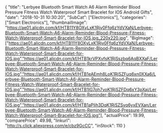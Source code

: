 {
	"title": "Lerbyee Bluetooth Smart Watch A6 Alarm Reminder Blood Pressure Fitness Watch Waterproof Smart Bracelet for IOS Android Gifts",
	"date": "2018-10-31 10:30:20",
	"SubCat": ["Electronics"],
	"categories": ["Smart Electronics"],
	"thumbnailImage": "https://ae01.alicdn.com/kf/HTB11Y8OXyLxK1Rjy0Ffq6zYdVXaN/Lerbyee-Bluetooth-Smart-Watch-A6-Alarm-Reminder-Blood-Pressure-Fitness-Watch-Waterproof-Smart-Bracelet-for-IOS.jpg_220x220.jpg",
	"BigImage": ["https://ae01.alicdn.com/kf/HTB11Y8OXyLxK1Rjy0Ffq6zYdVXaN/Lerbyee-Bluetooth-Smart-Watch-A6-Alarm-Reminder-Blood-Pressure-Fitness-Watch-Waterproof-Smart-Bracelet-for-IOS.jpg","https://ae01.alicdn.com/kf/HTB1krVPXvfsK1RjSszbq6AqBXXaF/Lerbyee-Bluetooth-Smart-Watch-A6-Alarm-Reminder-Blood-Pressure-Fitness-Watch-Waterproof-Smart-Bracelet-for-IOS.jpg","https://ae01.alicdn.com/kf/HTB1eAEmh8LoK1RjSZFuq6xn0XXa6/Lerbyee-Bluetooth-Smart-Watch-A6-Alarm-Reminder-Blood-Pressure-Fitness-Watch-Waterproof-Smart-Bracelet-for-IOS.jpg","https://ae01.alicdn.com/kf/HTB1IG7oh7voK1RjSZFDq6xY3pXaj/Lerbyee-Bluetooth-Smart-Watch-A6-Alarm-Reminder-Blood-Pressure-Fitness-Watch-Waterproof-Smart-Bracelet-for-IOS.jpg","https://ae01.alicdn.com/kf/HTB1aPIih3DqK1RjSZSyq6yxEVXan/Lerbyee-Bluetooth-Smart-Watch-A6-Alarm-Reminder-Blood-Pressure-Fitness-Watch-Waterproof-Smart-Bracelet-for-IOS.jpg"],
	"actualPrice": 19.99,
	"comparePrice": 49.98,
	"linkurl": "http://s.click.aliexpress.com/e/cbz9GcCC",
	"inStock": 110
}
